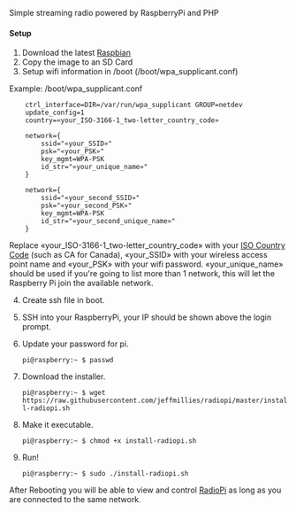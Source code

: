 Simple streaming radio powered by RaspberryPi and PHP

#### Setup
1) Download the latest [Raspbian](https://www.raspberrypi.org/downloads/raspbian/)
2) Copy the image to an SD Card
3) Setup wifi information in /boot (/boot/wpa_supplicant.conf)

Example: /boot/wpa_supplicant.conf

```
    ctrl_interface=DIR=/var/run/wpa_supplicant GROUP=netdev
    update_config=1
    country=«your_ISO-3166-1_two-letter_country_code»
     
    network={
        ssid="«your_SSID»"
        psk="«your_PSK»"
        key_mgmt=WPA-PSK
        id_str="«your_unique_name»"
    }
    
    network={
        ssid="«your_second_SSID»"
        psk="«your_second_PSK»"
        key_mgmt=WPA-PSK
        id_str="«your_second_unique_name»"
    }
```
 
Replace «your_ISO-3166-1_two-letter_country_code» with your [ISO Country Code](https://www.iso.org/obp/ui/#search/code/) (such as CA for Canada), 
«your_SSID» with your wireless access point name and 
«your_PSK» with your wifi password.
«your_unique_name» should be used if you're going to list more than 1 network, this will let the Raspberry Pi join the available network.
 
 
4) Create ssh file in boot. 
5) SSH into your RaspberryPi, your IP should be shown above the login prompt.
6) Update your password for pi. 

    ```pi@raspberry:~ $ passwd```
5) Download the installer. 

    ```pi@raspberry:~ $ wget https://raw.githubusercontent.com/jeffmillies/radiopi/master/install-radiopi.sh```
6) Make it executable. 

    ```pi@raspberry:~ $ chmod +x install-radiopi.sh```
7) Run! 

    ```pi@raspberry:~ $ sudo ./install-radiopi.sh```

After Rebooting you will be able to view and control [RadioPi](http://radiopi/) as long as you are connected to the same network.
